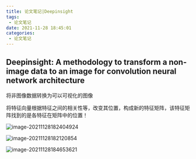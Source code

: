 ```yaml
---
title: 论文笔记|Deepinsight
tags:
 - 论文笔记
date: 2021-11-28 18:45:01
categories:
 - 论文笔记
---
```


## Deepinsight: A methodology to transform a non-image data to an image for  convolution neural network architecture

将非图像数据转换为可以可视化的图像

将特征向量根据特征之间的相关性等，改变其位置，构成新的特征矩阵，该特征矩阵找到的是各特征在矩阵中的位置！

<!--more-->

![image-20211128182404924](F:\repositories\fankoyu2019.github.io\source\_posts\电子书以及笔记\img\image-20211128182404924.png)



![image-20211128182120854](F:\repositories\fankoyu2019.github.io\source\_posts\电子书以及笔记\img\image-20211128182120854.png)



![image-20211128184653621](F:\repositories\fankoyu2019.github.io\source\_posts\电子书以及笔记\img\image-20211128184653621.png)
